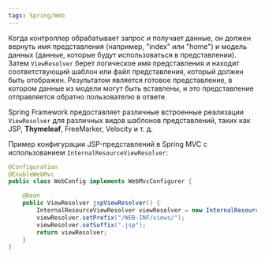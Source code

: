 ```yaml
---
tags: Spring/Web
---
```

Когда контроллер обрабатывает запрос и получает данные, он должен вернуть имя представления (например, "index" или "home") и модель данных (данные, которые будут использоваться в представлении). Затем `ViewResolver` берет логическое имя представления и находит соответствующий шаблон или файл представления, который должен быть отображен. Результатом является готовое представление, в котором данные из модели могут быть вставлены, и это представление отправляется обратно пользователю в ответе.

Spring Framework предоставляет различные встроенные реализации `ViewResolver` для различных видов шаблонов представлений, таких как JSP, **Thymeleaf**, FreeMarker, Velocity и т. д.

Пример конфигурации JSP-представлений в Spring MVC с использованием `InternalResourceViewResolver`:
```java
@Configuration
@EnableWebMvc
public class WebConfig implements WebMvcConfigurer {

    @Bean
    public ViewResolver jspViewResolver() {
        InternalResourceViewResolver viewResolver = new InternalResourceViewResolver();
        viewResolver.setPrefix("/WEB-INF/views/");
        viewResolver.setSuffix(".jsp");
        return viewResolver;
    }
}
```

